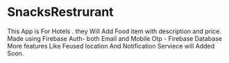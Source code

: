# SnacksRestrurant
This App is For Hotels . they Will  Add  Food item with description and price.
Made using Firebase Auth- both Email and Mobile Otp - Firebase Database
More features Like Feused location And Notification Serviece will Added Soon.

